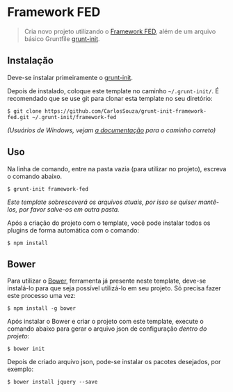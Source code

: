 # Framework FED

> Cria novo projeto utilizando o [Framework FED][framework-fed], além de um arquivo básico Gruntfile [grunt-init][].

[grunt-init]: http://gruntjs.com/project-scaffolding
[framework-fed]: https://github.com/CarlosSouza/framework-fed
[bower]: http://bower.io/

## Instalação
Deve-se instalar primeiramente o [grunt-init][].

Depois de instalado, coloque este template no caminho `~/.grunt-init/`. É recomendado que se use git para clonar esta template no seu diretório:

```
$ git clone https://github.com/CarlosSouza/grunt-init-framework-fed.git ~/.grunt-init/framework-fed
```

_(Usuários de Windows, vejam [a documentação][grunt-init] para o caminho correto)_

## Uso

Na linha de comando, entre na pasta vazia (para utilizar no projeto), escreva o comando abaixo.

```
$ grunt-init framework-fed
```

_Este template sobresceverá os arquivos atuais, por isso se quiser mantê-los, por favor salve-os em outra pasta._

Após a criação do projeto com o template, você pode instalar todos os plugins de forma automática com o comando:

```
$ npm install
```

## Bower

Para utilizar o [Bower][bower], ferramenta já presente neste template, deve-se instalá-lo para que seja possível utilizá-lo em seu projeto. Só precisa fazer este processo uma vez:

```
$ npm install -g bower
```

Após instalar o Bower e criar o projeto com este template, execute o comando abaixo para gerar o arquivo json de configuração *dentro do projeto*:

```
$ bower init
```

Depois de criado arquivo json, pode-se instalar os pacotes desejados, por exemplo:

```
$ bower install jquery --save
```